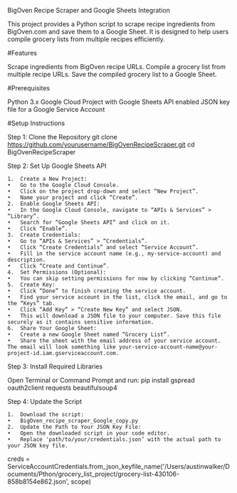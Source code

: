 BigOven Recipe Scraper and Google Sheets Integration

This project provides a Python script to scrape recipe ingredients from BigOven.com and save them to a Google Sheet. It is designed to help users compile grocery lists from multiple recipes efficiently.

#Features

Scrape ingredients from BigOven recipe URLs.
Compile a grocery list from multiple recipe URLs.
Save the compiled grocery list to a Google Sheet.

#Prerequisites

Python 3.x
Google Cloud Project with Google Sheets API enabled
JSON key file for a Google Service Account

#Setup Instructions

Step 1: Clone the Repository
git clone https://github.com/yourusername/BigOvenRecipeScraper.git
cd BigOvenRecipeScraper

Step 2: Set Up Google Sheets API

	1.	Create a New Project:
	•	Go to the Google Cloud Console.
	•	Click on the project drop-down and select “New Project”.
	•	Name your project and click “Create”.
	2.	Enable Google Sheets API:
	•	In the Google Cloud Console, navigate to “APIs & Services” > “Library”.
	•	Search for “Google Sheets API” and click on it.
	•	Click “Enable”.
	3.	Create Credentials:
	•	Go to “APIs & Services” > “Credentials”.
	•	Click “Create Credentials” and select “Service Account”.
	•	Fill in the service account name (e.g., my-service-account) and description.
	•	Click “Create and Continue”.
	4.	Set Permissions (Optional):
	•	You can skip setting permissions for now by clicking “Continue”.
	5.	Create Key:
	•	Click “Done” to finish creating the service account.
	•	Find your service account in the list, click the email, and go to the “Keys” tab.
	•	Click “Add Key” > “Create New Key” and select JSON.
	•	This will download a JSON file to your computer. Save this file securely as it contains sensitive information.
	6.	Share Your Google Sheet:
	•	Create a new Google Sheet named “Grocery List”.
	•	Share the sheet with the email address of your service account. The email will look something like your-service-account-name@your-project-id.iam.gserviceaccount.com.

Step 3: Install Required Libraries

Open Terminal or Command Prompt and run:
pip install gspread oauth2client requests beautifulsoup4

Step 4: Update the Script

	1.	Download the script:
	•	BigOven_recipe_scraper_Google_copy.py
	2.	Update the Path to Your JSON Key File:
	•	Open the downloaded script in your code editor.
	•	Replace 'path/to/your/credentials.json’ with the actual path to your JSON key file.

 creds = ServiceAccountCredentials.from_json_keyfile_name('/Users/austinwalker/Documents/Pthon/grocery_list_project/grocery-list-430106-858b8154e862.json', scope)

 
